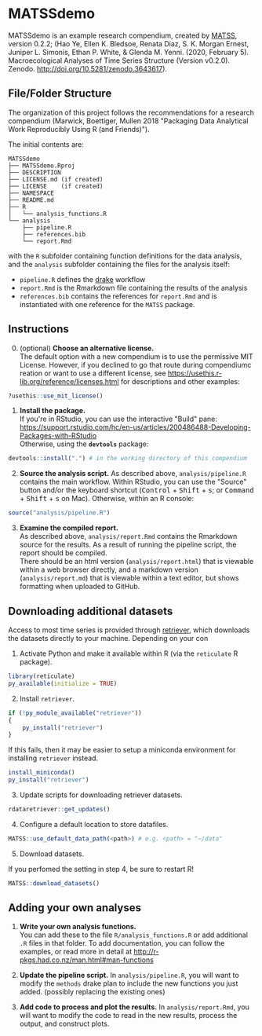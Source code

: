 
# MATSSdemo

<!-- badges: start -->
<!-- badges: end -->

MATSSdemo is an example research compendium, created by [MATSS](https://weecology.github.io/MATSS/), version 0.2.2; (Hao Ye, Ellen K. Bledsoe, Renata Diaz, S. K. Morgan Ernest, Juniper L. Simonis, Ethan P. White, & Glenda M. Yenni. (2020, February 5). Macroecological Analyses of Time Series Structure (Version v0.2.0). Zenodo. http://doi.org/10.5281/zenodo.3643617).

## File/Folder Structure

The organization of this project follows the recommendations for a research compendium (Marwick, Boettiger, Mullen 2018 "Packaging Data Analytical Work Reproducibly Using R (and Friends)").

The initial contents are:

```
MATSSdemo
├── MATSSdemo.Rproj
├── DESCRIPTION
├── LICENSE.md (if created)
├── LICENSE    (if created)
├── NAMESPACE
├── README.md
├── R
│   └── analysis_functions.R
└── analysis
    ├── pipeline.R
    ├── references.bib
    └── report.Rmd
```

with the `R` subfolder containing function definitions for the data analysis, and the `analysis` subfolder containing the files for the analysis itself:
* `pipeline.R` defines the [drake](https://docs.ropensci.org/drake/) workflow
* `report.Rmd` is the Rmarkdown file containing the results of the analysis
* `references.bib` contains the references for `report.Rmd` and is instantiated with one reference for the `MATSS` package.

## Instructions

0. (optional) **Choose an alternative license.**  
The default option with a new compendium is to use the permissive MIT License. However, if you declined to go that route during compendiumc reation or want to use a different license, see https://usethis.r-lib.org/reference/licenses.html for descriptions and other examples:
```r
?usethis::use_mit_license()
```

1. **Install the package.**  
If you're in RStudio, you can use the interactive "Build" pane: https://support.rstudio.com/hc/en-us/articles/200486488-Developing-Packages-with-RStudio  
Otherwise, using the **`devtools`** package:
```r
devtools::install(".") # in the working directory of this compendium
```

2. **Source the analysis script.**
As described above, `analysis/pipeline.R` contains the main workflow. Within RStudio, you can use the "Source" button and/or the keyboard shortcut (<kbd>Control</kbd> + <kbd>Shift</kbd> + <kbd>s</kbd>; or <kbd>Command</kbd> + <kbd>Shift</kbd> + <kbd>s</kbd> on Mac).
Otherwise, within an R console:
```r
source("analysis/pipeline.R")
```

3. **Examine the compiled report.**  
As described above, `analysis/report.Rmd` contains the Rmarkdown source for the results. As a result of running the pipeline script, the report should be compiled.  
There should be an html version (`analysis/report.html`) that is viewable within a web browser directly, and a markdown version (`analysis/report.md`) that is viewable within a text editor, but shows formatting when uploaded to GitHub.

## Downloading additional datasets

Access to most time series is provided through [retriever](https://www.data-retriever.org/), which downloads the datasets directly to your machine. Depending on your con

1. Activate Python and make it available within R (via the `reticulate` R package).  
```r
library(reticulate)
py_available(initialize = TRUE)
```

2. Install `retriever`.  
```r
if (!py_module_available("retriever"))
{
    py_install("retriever")
}
```

If this fails, then it may be easier to setup a miniconda environment for installing `retriever` instead.  
```r
install_miniconda()
py_install("retriever")
```

3. Update scripts for downloading retriever datasets.  
```r
rdataretriever::get_updates()
```

4. Configure a default location to store datafiles.  
```r
MATSS::use_default_data_path(<path>) # e.g. <path> = "~/data"
```

5. Download datasets.

If you perfomed the setting in step 4, be sure to restart R!

```r
MATSS::download_datasets()
```

## Adding your own analyses

1. **Write your own analysis functions.**  
You can add these to the file `R/analysis_functions.R` or add additional `.R` files in that folder.
To add documentation, you can follow the examples, or read more in detail at http://r-pkgs.had.co.nz/man.html#man-functions

2. **Update the pipeline script.**
In `analysis/pipeline.R`, you will want to modify the `methods` drake plan to include the new functions you just added. (possibly replacing the existing ones)

3. **Add code to process and plot the results.**
In `analysis/report.Rmd`, you will want to modify the code to read in the new results, process the output, and construct plots.
